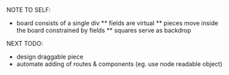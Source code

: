 NOTE TO SELF:
* board consists of a single div
** fields are virtual
** pieces move inside the board constrained by fields
** squares serve as backdrop

NEXT TODO:
* design draggable piece
* automate adding of routes & components  (eg. use node readable object)